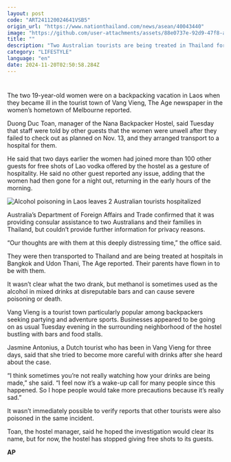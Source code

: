 ```yaml
---
layout: post
code: "ART241120024641VSB5"
origin_url: "https://www.nationthailand.com/news/asean/40043440"
image: "https://github.com/user-attachments/assets/88e0737e-92d9-47f8-a4cd-147719a85e21"
title: ""
description: "Two Australian tourists are being treated in Thailand for suspected severe alcohol poisoning after consuming tainted drinks in neighbouring Laos, Australian media reported Tuesday."
category: "LIFESTYLE"
language: "en"
date: 2024-11-20T02:50:58.284Z
---
```


# 









The two 19-year-old women were on a backpacking vacation in Laos when they became ill in the tourist town of Vang Vieng, The Age newspaper in the women’s hometown of Melbourne reported.

Duong Duc Toan, manager of the Nana Backpacker Hostel, said Tuesday that staff were told by other guests that the women were unwell after they failed to check out as planned on Nov. 13, and they arranged transport to a hospital for them.

He said that two days earlier the women had joined more than 100 other guests for free shots of Lao vodka offered by the hostel as a gesture of hospitality. He said no other guest reported any issue, adding that the women had then gone for a night out, returning in the early hours of the morning.

  ![Alcohol poisoning in Laos leaves 2 Australian tourists hospitalized](https://github.com/user-attachments/assets/49972fbd-1fae-4443-b1e2-71af50ab4334)

Australia’s Department of Foreign Affairs and Trade confirmed that it was providing consular assistance to two Australians and their families in Thailand, but couldn’t provide further information for privacy reasons.

“Our thoughts are with them at this deeply distressing time,” the office said.

They were then transported to Thailand and are being treated at hospitals in Bangkok and Udon Thani, The Age reported. Their parents have flown in to be with them.

It wasn’t clear what the two drank, but methanol is sometimes used as the alcohol in mixed drinks at disreputable bars and can cause severe poisoning or death.

Vang Vieng is a tourist town particularly popular among backpackers seeking partying and adventure sports. Businesses appeared to be going on as usual Tuesday evening in the surrounding neighborhood of the hostel bustling with bars and food stalls.

Jasmine Antonius, a Dutch tourist who has been in Vang Vieng for three days, said that she tried to become more careful with drinks after she heard about the case.

“I think sometimes you’re not really watching how your drinks are being made,” she said. “I feel now it’s a wake-up call for many people since this happened. So I hope people would take more precautions because it’s really sad.”

It wasn’t immediately possible to verify reports that other tourists were also poisoned in the same incident.

Toan, the hostel manager, said he hoped the investigation would clear its name, but for now, the hostel has stopped giving free shots to its guests.

**AP**